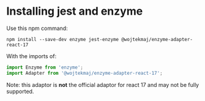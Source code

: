 # Installing jest and enzyme

Use this npm command:

```shell
npm install --save-dev enzyme jest-enzyme @wojtekmaj/enzyme-adapter-react-17
```

With the imports of:

```javascript
import Enzyme from 'enzyme';
import Adapter from '@wojtekmaj/enzyme-adapter-react-17';
```

Note: this adaptor is **not** the official adaptor for react 17 and may not be fully supported.
